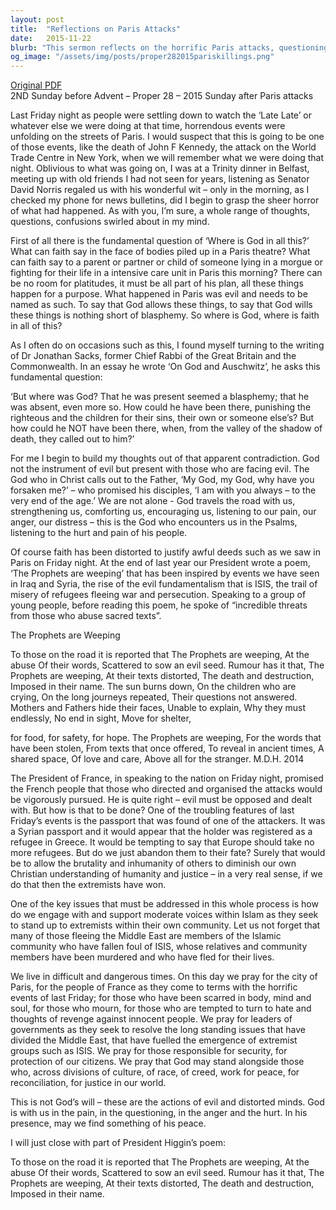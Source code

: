 ```yaml
---
layout: post
title:  "Reflections on Paris Attacks"
date:   2015-11-22
blurb: "This sermon reflects on the horrific Paris attacks, questioning where God is in such tragedies and how faith can respond. It emphasizes that God is not the instrument of evil but is present with those facing it. The sermon also discusses the misuse of faith to justify evil deeds and the importance of supporting moderate voices within Islam."
og_image: "/assets/img/posts/proper282015pariskillings.png"
---
```

[Original PDF](/assets/pdf/proper282015pariskillings.pdf)    
2ND Sunday before Advent – Proper 28 – 2015
Sunday after Paris attacks

Last Friday night as people were settling down to watch the ‘Late Late’ or whatever else we were doing at that time, horrendous events were unfolding on the streets of Paris. I would suspect that this is going to be one of those events, like the death of John F Kennedy, the attack on the World Trade Centre in New York, when we will remember what we were doing that night. Oblivious to what was going on, I was at a Trinity dinner in Belfast, meeting up with old friends I had not seen for years, listening as Senator David Norris regaled us with his wonderful wit – only in the morning, as I checked my phone for news bulletins, did I begin to grasp the sheer horror of what had happened. As with you, I’m sure, a whole range of thoughts, questions, confusions swirled about in my mind.

First of all there is the fundamental question of ‘Where is God in all this?’ What can faith say in the face of bodies piled up in a Paris theatre? What can faith say to a parent or partner or child of someone lying in a morgue or fighting for their life in a intensive care unit in Paris this morning? There can be no room for platitudes, it must be all part of his plan, all these things happen for a purpose. What happened in Paris was evil and needs to be named as such. To say that God allows these things, to say that God wills these things is nothing short of blasphemy. So where is God, where is faith in all of this?

As I often do on occasions such as this, I found myself turning to the writing of Dr Jonathan Sacks, former Chief Rabbi of the Great Britain and the Commonwealth. In an essay he wrote ‘On God and Auschwitz’, he asks this fundamental question:

‘But where was God? That he was present seemed a blasphemy; that he was absent, even more so. How could he have been there, punishing the righteous and the children for their sins, their own or someone else’s? But how could he NOT have been there, when, from the valley of the shadow of death, they called out to him?’

For me I begin to build my thoughts out of that apparent contradiction. God not the instrument of evil but present with those who are facing evil. The God who in Christ calls out to the Father, ‘My God, my God, why have you forsaken me?’ – who promised his disciples, ‘I am with you always – to the very end of the age.’ We are not alone - God travels the road with us, strengthening us, comforting us, encouraging us, listening to our pain, our anger, our distress – this is the God who encounters us in the Psalms, listening to the hurt and pain of his people.

Of course faith has been distorted to justify awful deeds such as we saw in Paris on Friday night. At the end of last year our President wrote a poem, ‘The Prophets are weeping’ that has been inspired by events we have seen in Iraq and Syria, the rise of the evil fundamentalism that is ISIS, the trail of misery of refugees fleeing war and persecution. Speaking to a group of young people, before reading this poem, he spoke of “incredible threats from those who abuse sacred texts”.

The Prophets are Weeping

To those on the road it is reported that
The Prophets are weeping,
At the abuse
Of their words,
Scattered to sow an evil seed.
Rumour has it that,
The Prophets are weeping,
At their texts distorted,
The death and destruction,
Imposed in their name.
The sun burns down,
On the children who are crying,
On the long journeys repeated,
Their questions not answered.
Mothers and Fathers hide their faces,
Unable to explain,
Why they must endlessly,
No end in sight,
Move for shelter,

for food, for safety, for hope.
The Prophets are weeping,
For the words that have been stolen,
From texts that once offered,
To reveal in ancient times,
A shared space,
Of love and care,
Above all for the stranger. M.D.H. 2014

The President of France, in speaking to the nation on Friday night, promised the French people that those who directed and organised the attacks would be vigorously pursued. He is quite right – evil must be opposed and dealt with. But how is that to be done? One of the troubling features of last Friday’s events is the passport that was found of one of the attackers. It was a Syrian passport and it would appear that the holder was registered as a refugee in Greece. It would be tempting to say that Europe should take no more refugees. But do we just abandon them to their fate? Surely that would be to allow the brutality and inhumanity of others to diminish our own Christian understanding of humanity and justice – in a very real sense, if we do that then the extremists have won.

One of the key issues that must be addressed in this whole process is how do we engage with and support moderate voices within Islam as they seek to stand up to extremists within their own community. Let us not forget that many of those fleeing the Middle East are members of the Islamic community who have fallen foul of ISIS, whose relatives and community members have been murdered and who have fled for their lives.

We live in difficult and dangerous times. On this day we pray for the city of Paris, for the people of France as they come to terms with the horrific events of last Friday; for those who have been scarred in body, mind and soul, for those who mourn, for those who are tempted to turn to hate and thoughts of revenge against innocent people. We pray for leaders of governments as they seek to resolve the long standing issues that have divided the Middle East, that have fuelled the emergence of extremist groups such as ISIS. We pray for those responsible for security, for protection of our citizens. We pray that God may stand alongside those who, across divisions of culture, of race, of creed, work for peace, for reconciliation, for justice in our world.

This is not God’s will – these are the actions of evil and distorted minds. God is with us in the pain, in the questioning, in the anger and the hurt. In his presence, may we find something of his peace.

I will just close with part of President Higgin’s poem:

To those on the road it is reported that
The Prophets are weeping,
At the abuse
Of their words,
Scattered to sow an evil seed.
Rumour has it that,
The Prophets are weeping,
At their texts distorted,
The death and destruction,
Imposed in their name.
